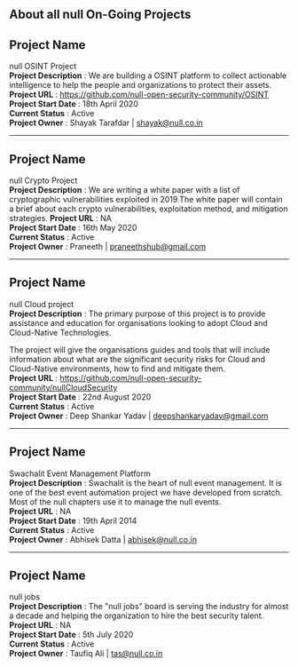 ## About all null On-Going Projects
## Project Name
null OSINT Project  
**Project Description** :  We are building a OSINT platform to collect actionable intelligence to help the people and organizations to protect their assets.  
**Project URL** : https://github.com/null-open-security-community/OSINT  
**Project Start Date** : 18th April 2020  
**Current Status** : Active  
**Project Owner** : Shayak Tarafdar | shayak@null.co.in  

---------------------------------------------

## Project Name
null Crypto Project  
**Project Description** : We are writing a white paper with a list of cryptographic vulnerabilities exploited in 2019.The white paper will contain a brief about each crypto vulnerabilities,   exploitation method, and mitigation strategies.
**Project URL** : NA  
**Project Start Date** : 16th May 2020  
**Current Status** : Active  
**Project Owner** : Praneeth | praneethshub@gmail.com   

---------------------------------------------

## Project Name
null Cloud project  
**Project Description** : The primary purpose of this project is to provide assistance and education for organisations looking to adopt Cloud and Cloud-Native Technologies.  

The project will give the organisations guides and tools that will include information about what are the significant security risks for Cloud and Cloud-Native environments, how to find and mitigate them.  
**Project URL** :  https://github.com/null-open-security-community/nullCloudSecurity  
**Project Start Date** : 22nd August  2020  
**Current Status** : Active  
**Project Owner** : Deep Shankar Yadav | deepshankaryadav@gmail.com   


---------------------------------------------

## Project Name
Swachalit Event Management Platform  
**Project Description** :  Swachalit is the heart of null event management. It is one of the best event automation project we have developed from scratch. Most of the null chapters use it to manage the null events.  
**Project URL** : NA  
**Project Start Date** : 19th April 2014  
**Current Status** : Active  
**Project Owner** : Abhisek Datta | abhisek@null.co.in  

---------------------------------------------

## Project Name
null jobs  
**Project Description** : The "null jobs" board is serving the industry for almost a decade and helping the organization to hire the best security talent.   
**Project URL** : NA  
**Project Start Date** : 5th July 2020  
**Current Status** : Active  
**Project Owner** : Taufiq Ali | tas@null.co.in  




